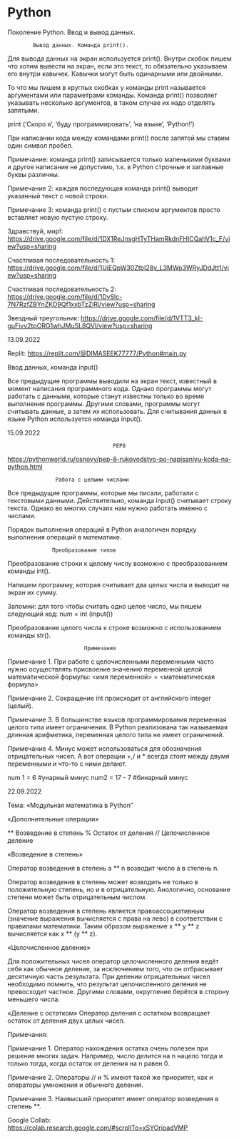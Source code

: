 # Python
Поколение Python. Ввод и вывод данных.

            Вывод данных. Команда print().

Для вывода данных на экран используется print(). Внутри скобок пишем что хотим вывести на экран, если это текст, то обязательно указываем его внутри кавычек. Кавычки могут быть одинарными или двойными. 

То что мы пишем в круглых скобках у команды print называется аргументами или параметрами команды.
Команда print() позволяет указывать несколько аргументов, в таком случае их надо отделять запятыми.

print (‘Скоро я’,  ‘буду программировать’, ‘на языке’, ‘Python!’)

При написании кода между командами print() после запятой мы ставим один символ пробел.

Примечание: команда print() записывается только маленькими буквами и другое написание не допустимо, т.к. в Python строчные и заглавные буквы различны.

Примечание 2: каждая последующая команда print() выводит указанный текст с новой строки.

Примечание 3: команда print() с пустым списком аргументов просто вставляет новую пустую строку.

Здравствуй, мир!: https://drive.google.com/file/d/1DX1ReJnsgHTyTHamRkdnFHICQahV1c_F/view?usp=sharing

Счастливая последовательность 1: https://drive.google.com/file/d/1UiEQpW30ZtbI28v_L3MWp3WRyJDdJtt1/view?usp=sharing

Счастливая последовательность 2: https://drive.google.com/file/d/1DvSlc-7N7RzfZBYnZKD9Qf1xxbTzZiRj/view?usp=sharing

Звездный треугольник: https://drive.google.com/file/d/1VTT3_kI-guFivv2tpORG1whJMuSL8QVl/view?usp=sharing


13.09.2022

Replit: https://replit.com/@DIMASEEK77777/Python#main.py

Ввод данных, команда input()

Все предыдущие программы выводили на экран текст, известный в момент написания программного кода. Однако программы могут работать с данными, которые станут известны только во время выполнения программы. Другими словами, программы могут считывать данные, а затем их использовать.
Для считывания данных в языке Python используется команда input().


15.09.2022

                                     PEP8
https://pythonworld.ru/osnovy/pep-8-rukovodstvo-po-napisaniyu-koda-na-python.html

                   Работа с целыми числами
Все предыдущие программы, которые мы писали, работали с текстовыми данными. Действительно, команда input() считывает строку текста. Однако во многих случаях нам нужно работать именно с числами.

Порядок выполнения операций в Python аналогичен порядку выполнения операций в математике.

                  Преобразование типов
Преобразование строки к целому числу возможно с преобразованием команды int().

Напишем программу, которая считывает два целых числа и выводит на экран их сумму.

Запомни: для того чтобы считать одно целое число, мы пишем следующий код: num = int (input())

Преобразование целого числа к строке возможно с использованием команды str().

                            Примечания
Примечание 1. При работе с целочисленными переменными часто нужно осуществлять присвоение значению переменной целой математической формулы: 
<имя переменной> = <математическая формула>

Примечание 2. Сокращение int происходит от английского integer (целый).

Примечание 3. В большинстве языков программирования переменная целого типа имеет ограничения. В Python реализована так называемая длинная арифметика, переменная целого типа не имеет ограничений.

Примечание 4. Минус может использоваться для обозначения отрицательных чисел. А вот операции +,/ и * всегда стоят между двумя переменными и что-то с ними делают.

num 1 = 6          #унарный минус
num2 = 17 - 7   #бинарный минус


22.09.2022

Тема: «Модульная математика в Python” 


«Дополнительные операции»

** Возведение в степень 
% Остаток от деления
// Целочисленное деление


«Возведение в степень»

Оператор возведения в степень a ** n возводит число a в степень n. 

Оператор возведения в степень может возводить не только в положительную степень, но и в отрицательную. Анологично, основание степени может быть отрицательным числом.

Оператор возведения в степень является правоассоциативным (значение выражения вычисляется с права на лево) в соответствии с правилами математики. Таким образом выражение x ** y ** z вычисляется как x ** (y ** z).

«Целочисленное деление»

Для положительных чисел оператор целочисленного деления ведёт себя как обычное деление, за исключением того, что он отбрасывает десятичную часть результата.
При делении отрицательных чисел необходимо помнить, что результат целочисленного деления не превосходит частное. Другими словами, округление берётся в сторону меньшего числа.

«Деление с остатком»
Оператор деления с остатком возвращает остаток от деления двух целых чисел.

Примечания:

Примечание 1. Оператор нахождения остатка очень полезен при решение многих задач. Например, число делится на n нацело тогда и только тогда, когда остаток от деления на n равен 0.

Примечание 2. Операторы // и % имеют такой же приоритет, как и операторы умножения и обычного деления.

Примечание 3. Наивысший приоритет имеет оператор возведения в степень **.


Google Collab: https://colab.research.google.com/#scrollTo=xSYOrioadVMP



